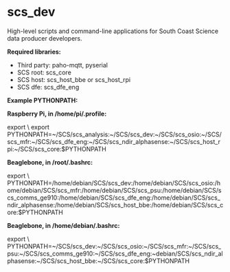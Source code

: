 # scs_dev
High-level scripts and command-line applications for South Coast Science data producer developers.

**Required libraries:** 

* Third party: paho-mqtt, pyserial
* SCS root:  scs_core
* SCS host:  scs_host_bbe or scs_host_rpi
* SCS dfe:   scs_dfe_eng


**Example PYTHONPATH:**

**Raspberry Pi, in /home/pi/.profile:**

export \\
export PYTHONPATH=\~/SCS/scs_analysis:\~/SCS/scs_dev:\~/SCS/scs_osio:\~/SCS/scs_mfr:\~/SCS/scs_dfe_eng:\~/SCS/scs_ndir_alphasense:\~/SCS/scs_host_rpi:\~/SCS/scs_core:$PYTHONPATH


**Beaglebone, in /root/.bashrc:**

export \\
PYTHONPATH=/home/debian/SCS/scs_dev:/home/debian/SCS/scs_osio:/home/debian/SCS/scs_mfr:/home/debian/SCS/scs_psu:/home/debian/SCS/scs_comms_ge910:/home/debian/SCS/scs_dfe_eng:/home/debian/SCS/scs_ndir_alphasense:/home/debian/SCS/scs_host_bbe:/home/debian/SCS/scs_core:$PYTHONPATH


**Beaglebone, in /home/debian/.bashrc:**

export \\
PYTHONPATH=\~/SCS/scs_dev:\~/SCS/scs_osio:\~/SCS/scs_mfr:\~/SCS/scs_psu:\~/SCS/scs_comms_ge910:\~/SCS/scs_dfe_eng:~debian/SCS/scs_ndir_alphasense:\~/SCS/scs_host_bbe:\~/SCS/scs_core:$PYTHONPATH
